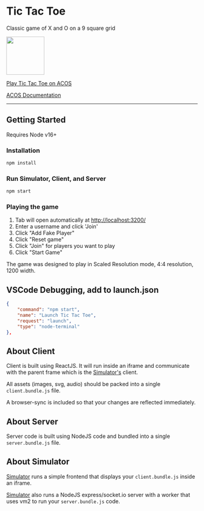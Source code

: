 # Tic Tac Toe
Classic game of X and O on a 9 square grid



[<img width="100" src="https://user-images.githubusercontent.com/96845776/161881777-c6000699-a9b0-4f9d-9bde-7ab22d05196b.png" />](https://acos.games/g/tictactoe)

[Play Tic Tac Toe on ACOS](https://acos.games/g/tictactoe)

[ACOS Documentation](https://sdk.acos.games)

--- 

## Getting Started

Requires Node v16+

### Installation 
```bash
npm install
```

### Run Simulator, Client, and Server
```bash
npm start
```

### Playing the game

1. Tab will open automatically at [http://localhost:3200/](http://localhost:3200/)
2. Enter a username and click 'Join'
3. Click "Add Fake Player" 
4. Click "Reset game"
5. Click "Join" for players you want to play
6. Click "Start Game"

The game was designed to play in Scaled Resolution mode, 4:4 resolution, 1200 width.

## VSCode Debugging, add to launch.json
```json
{
    "command": "npm start",
    "name": "Launch Tic Tac Toe",
    "request": "launch",
    "type": "node-terminal"
},
```


## About Client

Client is built using ReactJS.  It will run inside an iframe and communicate with the parent frame which is the [Simulator's](https://github.com/acosgames/acosgames) client.  

All assets (images, svg, audio) should be packed into a single `client.bundle.js` file.

A browser-sync is included so that your changes are reflected immediately.

## About Server

Server code is built using NodeJS code and bundled into a single `server.bundle.js` file.

## About Simulator

[Simulator](https://github.com/acosgames/acosgames) runs a simple frontend that displays your `client.bundle.js` inside an iframe.  

[Simulator](https://github.com/acosgames/acosgames) also runs a NodeJS express/socket.io server with a worker that uses vm2 to run your `server.bundle.js` code.

